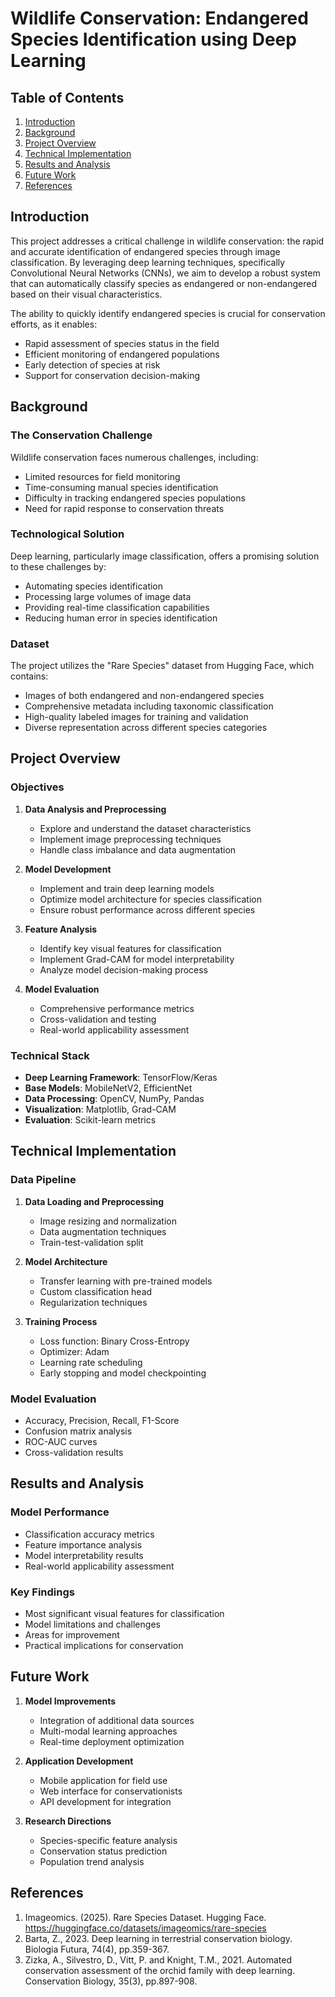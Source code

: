 # Wildlife Conservation: Endangered Species Identification using Deep Learning

## Table of Contents
1. [Introduction](#introduction)
2. [Background](#background)
3. [Project Overview](#project-overview)
4. [Technical Implementation](#technical-implementation)
5. [Results and Analysis](#results-and-analysis)
6. [Future Work](#future-work)
7. [References](#references)

## Introduction

This project addresses a critical challenge in wildlife conservation: the rapid and accurate identification of endangered species through image classification. By leveraging deep learning techniques, specifically Convolutional Neural Networks (CNNs), we aim to develop a robust system that can automatically classify species as endangered or non-endangered based on their visual characteristics.

The ability to quickly identify endangered species is crucial for conservation efforts, as it enables:
- Rapid assessment of species status in the field
- Efficient monitoring of endangered populations
- Early detection of species at risk
- Support for conservation decision-making

## Background

### The Conservation Challenge
Wildlife conservation faces numerous challenges, including:
- Limited resources for field monitoring
- Time-consuming manual species identification
- Difficulty in tracking endangered species populations
- Need for rapid response to conservation threats

### Technological Solution
Deep learning, particularly image classification, offers a promising solution to these challenges by:
- Automating species identification
- Processing large volumes of image data
- Providing real-time classification capabilities
- Reducing human error in species identification

### Dataset
The project utilizes the "Rare Species" dataset from Hugging Face, which contains:
- Images of both endangered and non-endangered species
- Comprehensive metadata including taxonomic classification
- High-quality labeled images for training and validation
- Diverse representation across different species categories

## Project Overview

### Objectives
1. **Data Analysis and Preprocessing**
   - Explore and understand the dataset characteristics
   - Implement image preprocessing techniques
   - Handle class imbalance and data augmentation

2. **Model Development**
   - Implement and train deep learning models
   - Optimize model architecture for species classification
   - Ensure robust performance across different species

3. **Feature Analysis**
   - Identify key visual features for classification
   - Implement Grad-CAM for model interpretability
   - Analyze model decision-making process

4. **Model Evaluation**
   - Comprehensive performance metrics
   - Cross-validation and testing
   - Real-world applicability assessment

### Technical Stack
- **Deep Learning Framework**: TensorFlow/Keras
- **Base Models**: MobileNetV2, EfficientNet
- **Data Processing**: OpenCV, NumPy, Pandas
- **Visualization**: Matplotlib, Grad-CAM
- **Evaluation**: Scikit-learn metrics

## Technical Implementation

### Data Pipeline
1. **Data Loading and Preprocessing**
   - Image resizing and normalization
   - Data augmentation techniques
   - Train-test-validation split

2. **Model Architecture**
   - Transfer learning with pre-trained models
   - Custom classification head
   - Regularization techniques

3. **Training Process**
   - Loss function: Binary Cross-Entropy
   - Optimizer: Adam
   - Learning rate scheduling
   - Early stopping and model checkpointing

### Model Evaluation
- Accuracy, Precision, Recall, F1-Score
- Confusion matrix analysis
- ROC-AUC curves
- Cross-validation results

## Results and Analysis

### Model Performance
- Classification accuracy metrics
- Feature importance analysis
- Model interpretability results
- Real-world applicability assessment

### Key Findings
- Most significant visual features for classification
- Model limitations and challenges
- Areas for improvement
- Practical implications for conservation

## Future Work

1. **Model Improvements**
   - Integration of additional data sources
   - Multi-modal learning approaches
   - Real-time deployment optimization

2. **Application Development**
   - Mobile application for field use
   - Web interface for conservationists
   - API development for integration

3. **Research Directions**
   - Species-specific feature analysis
   - Conservation status prediction
   - Population trend analysis

## References

1. Imageomics. (2025). Rare Species Dataset. Hugging Face. https://huggingface.co/datasets/imageomics/rare-species
2. Barta, Z., 2023. Deep learning in terrestrial conservation biology. Biologia Futura, 74(4), pp.359-367.
3. Zizka, A., Silvestro, D., Vitt, P. and Knight, T.M., 2021. Automated conservation assessment of the orchid family with deep learning. Conservation Biology, 35(3), pp.897-908.
